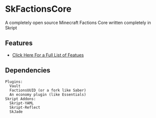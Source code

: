 # SkFactionsCore
A completely open source Minecraft Factions Core written completely in Skript

## Features

- [Click Here For a Full List of Featues](https://github.com/IanRockwell/SkFactionsCore/wiki/)

## Dependencies
`Plugins:` <br />
`  Vault` <br />
`  FactionsUUID (or a fork like Saber)` <br />
`  An economy plugin (like Essentials)` <br />
`Skript Addons:` <br />
`  Skript-YAML` <br />
`  Skript-Reflect` <br />
`  SkJade` <br />
